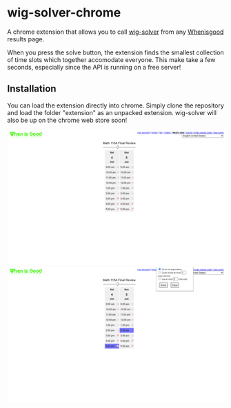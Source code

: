 # wig-solver-chrome

A chrome extension that allows you to call [wig-solver](https://github.com/diracdeltafunk/wig-solver) from any [Whenisgood](https://whenisgood.net) results page.

When you press the solve button, the extension finds the smallest collection of time slots which together accomodate everyone. This make take a few seconds, especially since the API is running on a free server!

## Installation

You can load the extension directly into chrome. Simply clone the repository and load the folder "extension" as an unpacked extension. wig-solver will also be up on the chrome web store soon!

![Screenshot of a Whenisgood results page](ss1.png?raw=true)
![Screenshot of a Whenisgood results page, with two boxes highlighted in blue by wig solver!](ss2.png?raw=true)
